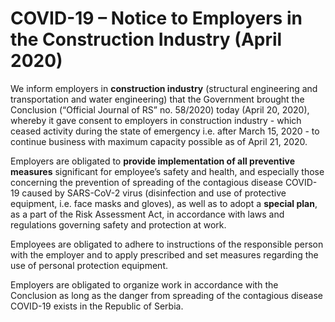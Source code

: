 # COVID-19 – Notice to Employers in the Construction Industry (April 2020)

We inform employers in **construction industry** (structural engineering and transportation and water engineering) that the Government brought the Conclusion (“Official Journal of RS” no. 58/2020) today (April 20, 2020), whereby it gave consent to employers in construction industry - which ceased activity during the state of emergency i.e. after March 15, 2020 - to continue business with maximum capacity possible as of April 21, 2020.

Employers are obligated to **provide implementation of all preventive measures** significant for employee’s safety and health, and especially those concerning the prevention of spreading of the contagious disease COVID-19 caused by SARS-CoV-2 virus (disinfection and use of protective equipment, i.e. face masks and gloves), as well as to adopt a **special plan**, as a part of the Risk Assessment Act, in accordance with laws and regulations governing safety and protection at work.  

Employees are obligated to adhere to instructions of the responsible person with the employer and to apply prescribed and set measures regarding the use of personal protection equipment.

Employers are obligated to organize work in accordance with the Conclusion as long as the danger from spreading of the contagious disease COVID-19 exists in the Republic of Serbia.
